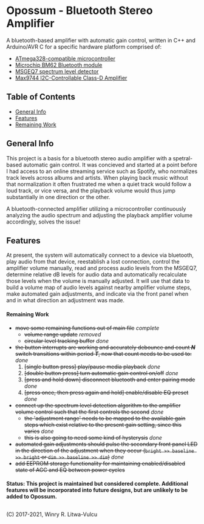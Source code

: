 # Opossum - Bluetooth Stereo Amplifier #
A bluetooth-based amplifier with automatic gain control, written in C++ and Arduino/AVR C for a specific hardware platform comprised of:
  * [ATmega328-compatible microcontroller](https://www.microchip.com/wwwproducts/en/ATmega328)
  * [Microchip BM62 Bluetooth module](https://www.microchip.com/wwwproducts/en/BM62)
  * [MSGEQ7 spectrum level detector](https://www.sparkfun.com/datasheets/Components/General/MSGEQ7.pdf)
  * [Max9744 I2C-Controllable Class-D Amplifier](https://www.maximintegrated.com/en/products/analog/audio/MAX9744.html)



## Table of Contents ##
* [General Info](#general-info)
* [Features](#features)
* [Remaining Work](#remaining-work)

## General Info ##
This project is a basis for a bluetooth stereo audio amplifier with a spetral-based automatic gain control. It was concieved and started at a point before I had access to an online streaming service such as Spotify, who normalizes track levels across albums and artists. When playing back music without that normalization it often frustrated me when a quiet track would follow a loud track, or vice versa, and the playback volume would thus jump substantially in one direction or the other.

A bluetooth-connected amplifier utilizing a microcontroller continuously analyzing the audio spectrum and adjusting the playback amplifier volume accordingly, solves the issue!

## Features ##
At present, the system will automatically connect to a device via bluetooth, play audio from that device, reestablish a lost connection, control the amplifier volume manually, read and process audio levels from the MSGEQ7, determine relative dB levels for audio data and automatically recalculate those levels when the volume is manually adjusted. It will use that data to build a volume map of audio levels against nearby amplifier volume steps, make automated gain adjustments, and indicate via the front panel when and in what direction an adjustment was made.

#### Remaining Work ####
* ~~move some remaining functions out of main file~~ _complete_
  * ~~volume range update~~ _removed_
  * ~~circular level tracking buffer~~ _done_
* ~~the button interrupts are working and accurately debounce and count _**N**_ switch transitions within period _**T**_, now that count needs to be used to:~~ _done_
  1) ~~[single button press] play/pause media playback~~ _done_
  2) ~~[double button press] turn automatic gain control on/off~~ _done_
  3) ~~[press and hold down] disconnect bluetooth and enter pairing mode~~ _done_
  4) ~~[press once, then press again and hold] enable/disable EQ preset~~ _done_
* ~~connect up the spectrum level detection algorithm to the amplifier volume control such that the first controls the second~~ _done_
  * ~~the 'adjustment range' needs to be mapped to the available gain steps which exist relative to the present gain setting, since this varies~~ _done_
  * ~~this is also going to need some kind of hysterysis~~ _done_
* ~~automated gain adjustments should pulse the secondary front panel LED in the direction of the adjustment when they occur (`bright >> baseline >> bright` or `dim >> baseline >> dim`)~~ _done_
* ~~add EEPROM storage functionality for maintaining enabled/disabled state of AGC and EQ between power cycles~~

#### Status: This project is maintained but considered complete. Additional features will be incorporated into future designs, but are unlikely to be added to Opossum. ####

## ##
(C) 2017-2021, Winry R. Litwa-Vulcu
